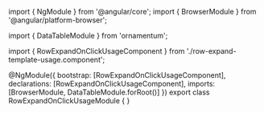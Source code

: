 import { NgModule } from '@angular/core';
import { BrowserModule } from '@angular/platform-browser';
  
import { DataTableModule } from 'ornamentum';
  
import { RowExpandOnClickUsageComponent } from './row-expand-template-usage.component';

@NgModule({
 bootstrap: [RowExpandOnClickUsageComponent],
 declarations: [RowExpandOnClickUsageComponent],
 imports: [BrowserModule, DataTableModule.forRoot()]
})
export class RowExpandOnClickUsageModule {
}
